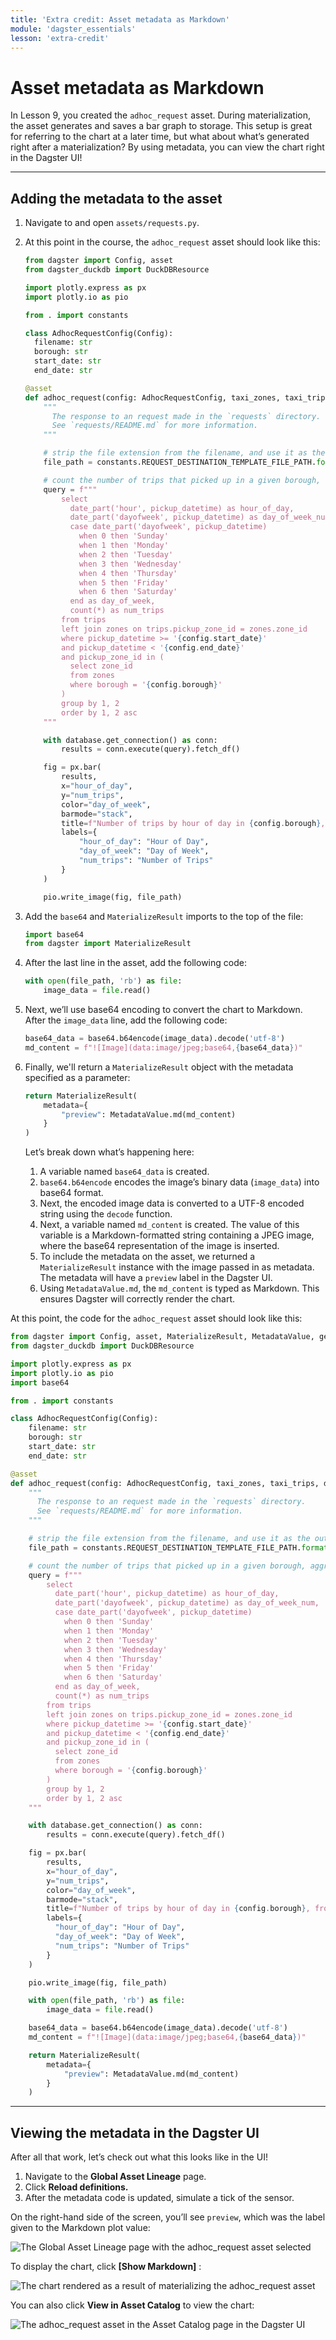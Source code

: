 ```yaml
---
title: 'Extra credit: Asset metadata as Markdown'
module: 'dagster_essentials'
lesson: 'extra-credit'
---
```


# Asset metadata as Markdown

In Lesson 9, you created the `adhoc_request` asset. During materialization, the asset generates and saves a bar graph to storage. This setup is great for referring to the chart at a later time, but what about what’s generated right after a materialization? By using metadata, you can view the chart right in the Dagster UI!

---

## Adding the metadata to the asset

1. Navigate to and open `assets/requests.py`.

2. At this point in the course, the `adhoc_request` asset should look like this:

   ```python
   from dagster import Config, asset
   from dagster_duckdb import DuckDBResource

   import plotly.express as px
   import plotly.io as pio

   from . import constants

   class AdhocRequestConfig(Config):
     filename: str
     borough: str
     start_date: str
     end_date: str

   @asset
   def adhoc_request(config: AdhocRequestConfig, taxi_zones, taxi_trips, database: DuckDBResource) -> None:
       """
         The response to an request made in the `requests` directory.
         See `requests/README.md` for more information.
       """

       # strip the file extension from the filename, and use it as the output filename
       file_path = constants.REQUEST_DESTINATION_TEMPLATE_FILE_PATH.format(config.filename.split('.')[0])

       # count the number of trips that picked up in a given borough, aggregated by time of day and hour of day
       query = f"""
           select
             date_part('hour', pickup_datetime) as hour_of_day,
             date_part('dayofweek', pickup_datetime) as day_of_week_num,
             case date_part('dayofweek', pickup_datetime)
               when 0 then 'Sunday'
               when 1 then 'Monday'
               when 2 then 'Tuesday'
               when 3 then 'Wednesday'
               when 4 then 'Thursday'
               when 5 then 'Friday'
               when 6 then 'Saturday'
             end as day_of_week,
             count(*) as num_trips
           from trips
           left join zones on trips.pickup_zone_id = zones.zone_id
           where pickup_datetime >= '{config.start_date}'
           and pickup_datetime < '{config.end_date}'
           and pickup_zone_id in (
             select zone_id
             from zones
             where borough = '{config.borough}'
           )
           group by 1, 2
           order by 1, 2 asc
       """

       with database.get_connection() as conn:
           results = conn.execute(query).fetch_df()

       fig = px.bar(
           results,
           x="hour_of_day",
           y="num_trips",
           color="day_of_week",
           barmode="stack",
           title=f"Number of trips by hour of day in {config.borough}, from {config.start_date} to {config.end_date}",
           labels={
               "hour_of_day": "Hour of Day",
               "day_of_week": "Day of Week",
               "num_trips": "Number of Trips"
           }
       )

       pio.write_image(fig, file_path)
   ```

3. Add the `base64` and `MaterializeResult` imports to the top of the file:

   ```python
   import base64
   from dagster import MaterializeResult
   ```

4. After the last line in the asset, add the following code:

   ```python
   with open(file_path, 'rb') as file:
       image_data = file.read()
   ```

5. Next, we’ll use base64 encoding to convert the chart to Markdown. After the `image_data` line, add the following code:

   ```python
   base64_data = base64.b64encode(image_data).decode('utf-8')
   md_content = f"![Image](data:image/jpeg;base64,{base64_data})"
   ```

6. Finally, we'll return a `MaterializeResult` object with the metadata specified as a parameter:

   ```python
   return MaterializeResult(
       metadata={
           "preview": MetadataValue.md(md_content)
       }
   )
   ```

   Let’s break down what’s happening here:

   1. A variable named `base64_data` is created.
   2. `base64.b64encode` encodes the image’s binary data (`image_data`) into base64 format.
   3. Next, the encoded image data is converted to a UTF-8 encoded string using the `decode` function.
   4. Next, a variable named `md_content` is created. The value of this variable is a Markdown-formatted string containing a JPEG image, where the base64 representation of the image is inserted.
   5. To include the metadata on the asset, we returned a `MaterializeResult` instance with the image passed in as metadata. The metadata will have a `preview` label in the Dagster UI.
   6. Using `MetadataValue.md`, the `md_content` is typed as Markdown. This ensures Dagster will correctly render the chart.

At this point, the code for the `adhoc_request` asset should look like this:

```python
from dagster import Config, asset, MaterializeResult, MetadataValue, get_dagster_logger
from dagster_duckdb import DuckDBResource

import plotly.express as px
import plotly.io as pio
import base64

from . import constants

class AdhocRequestConfig(Config):
    filename: str
    borough: str
    start_date: str
    end_date: str

@asset
def adhoc_request(config: AdhocRequestConfig, taxi_zones, taxi_trips, database: DuckDBResource) -> None:
    """
      The response to an request made in the `requests` directory.
      See `requests/README.md` for more information.
    """

    # strip the file extension from the filename, and use it as the output filename
    file_path = constants.REQUEST_DESTINATION_TEMPLATE_FILE_PATH.format(config.filename.split('.')[0])

    # count the number of trips that picked up in a given borough, aggregated by time of day and hour of day
    query = f"""
        select
          date_part('hour', pickup_datetime) as hour_of_day,
          date_part('dayofweek', pickup_datetime) as day_of_week_num,
          case date_part('dayofweek', pickup_datetime)
            when 0 then 'Sunday'
            when 1 then 'Monday'
            when 2 then 'Tuesday'
            when 3 then 'Wednesday'
            when 4 then 'Thursday'
            when 5 then 'Friday'
            when 6 then 'Saturday'
          end as day_of_week,
          count(*) as num_trips
        from trips
        left join zones on trips.pickup_zone_id = zones.zone_id
        where pickup_datetime >= '{config.start_date}'
        and pickup_datetime < '{config.end_date}'
        and pickup_zone_id in (
          select zone_id
          from zones
          where borough = '{config.borough}'
        )
        group by 1, 2
        order by 1, 2 asc
    """

    with database.get_connection() as conn:
        results = conn.execute(query).fetch_df()

    fig = px.bar(
        results,
        x="hour_of_day",
        y="num_trips",
        color="day_of_week",
        barmode="stack",
        title=f"Number of trips by hour of day in {config.borough}, from {config.start_date} to {config.end_date}",
        labels={
          "hour_of_day": "Hour of Day",
          "day_of_week": "Day of Week",
          "num_trips": "Number of Trips"
        }
    )

    pio.write_image(fig, file_path)

    with open(file_path, 'rb') as file:
        image_data = file.read()

    base64_data = base64.b64encode(image_data).decode('utf-8')
    md_content = f"![Image](data:image/jpeg;base64,{base64_data})"

    return MaterializeResult(
        metadata={
            "preview": MetadataValue.md(md_content)
        }
    )
```

---

## Viewing the metadata in the Dagster UI

After all that work, let’s check out what this looks like in the UI!

1. Navigate to the **Global Asset Lineage** page.
2. Click **Reload definitions.**
3. After the metadata code is updated, simulate a tick of the sensor.

<!-- TODO: Add link to Thinkific sensors lesson here? -->

On the right-hand side of the screen, you’ll see `preview`, which was the label given to the Markdown plot value:

![The Global Asset Lineage page with the adhoc_request asset selected](/images/dagster-essentials/extra-credit/ui-selected-adhoc-request-asset.png)

To display the chart, click **\[Show Markdown]** :

![The chart rendered as a result of materializing the adhoc_request asset](/images/dagster-essentials/extra-credit/ui-markdown-chart.png)

You can also click **View in Asset Catalog** to view the chart:

![The adhoc_request asset in the Asset Catalog page in the Dagster UI](/images/dagster-essentials/extra-credit/ui-asset-catalog.png)

